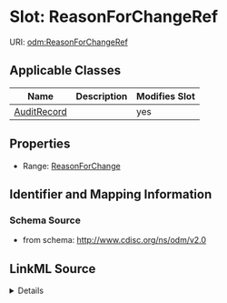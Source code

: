 # Slot: ReasonForChangeRef

URI: [odm:ReasonForChangeRef](http://www.cdisc.org/ns/odm/v2.0/ReasonForChangeRef)



<!-- no inheritance hierarchy -->




## Applicable Classes

| Name | Description | Modifies Slot |
| --- | --- | --- |
[AuditRecord](AuditRecord.md) |  |  yes  |







## Properties

* Range: [ReasonForChange](ReasonForChange.md)





## Identifier and Mapping Information







### Schema Source


* from schema: http://www.cdisc.org/ns/odm/v2.0




## LinkML Source

<details>
```yaml
name: ReasonForChangeRef
from_schema: http://www.cdisc.org/ns/odm/v2.0
rank: 1000
alias: ReasonForChangeRef
domain_of:
- AuditRecord
range: ReasonForChange

```
</details>